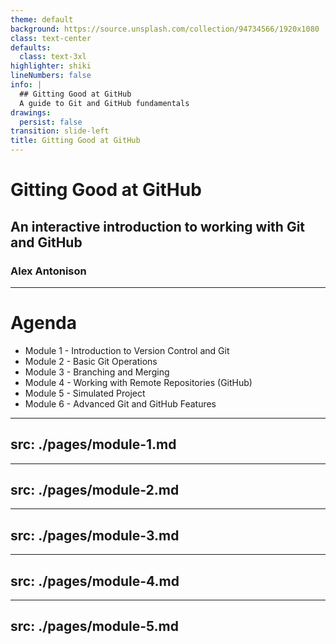 ```yaml
---
theme: default
background: https://source.unsplash.com/collection/94734566/1920x1080
class: text-center
defaults:
  class: text-3xl
highlighter: shiki
lineNumbers: false
info: |
  ## Gitting Good at GitHub
  A guide to Git and GitHub fundamentals
drawings:
  persist: false
transition: slide-left
title: Gitting Good at GitHub
---
```


# Gitting Good at GitHub

## An interactive introduction to working with Git and GitHub

### Alex Antonison

---

# Agenda

* Module 1 - Introduction to Version Control and Git
* Module 2 - Basic Git Operations
* Module 3 - Branching and Merging
* Module 4 - Working with Remote Repositories (GitHub)
* Module 5 - Simulated Project
* Module 6 - Advanced Git and GitHub Features


---
src: ./pages/module-1.md
---

---
src: ./pages/module-2.md
---

---
src: ./pages/module-3.md
---

---
src: ./pages/module-4.md
---

---
src: ./pages/module-5.md
---
